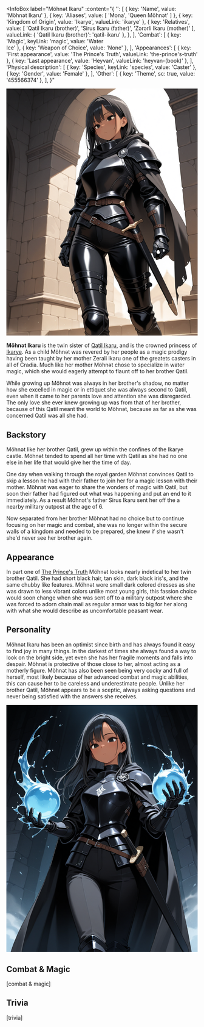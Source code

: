 <InfoBox
  label="Möhnət Ikaru"
  :content="{
    '': [
      { key: 'Name', value: 'Möhnət Ikaru' },
      { key: 'Aliases', value: [ 'Mona', 'Queen Möhnət' ] },
      { key: 'Kingdom of Origin', value: 'Ikarye', valueLink: 'ikarye' },
      {
        key: 'Relatives',
        value: [ 'Qatil Ikaru (brother)', 'Sirus Ikaru (father)', 'Zərərli Ikaru (mother)' ],
        valueLink: { 'Qatil Ikaru (brother)': 'qatil-ikaru' },
      },
    ],
    'Combat': [
      { key: 'Magic', keyLink: 'magic', value: 'Water <br> Ice' },
      { key: 'Weapon of Choice', value: 'None' },
    ],
    'Appearances': [
      { key: 'First appearance', value: 'The Prince\'s Truth', valueLink: 'the-prince\'s-truth' },
      { key: 'Last appearance', value: 'Heyvan', valueLink: 'heyvan-(book)' },
    ],
    'Physical description': [
      { key: 'Species', keyLink: 'species', value: 'Caster' },
      { key: 'Gender', value: 'Female' },
    ],
    'Other': [
      { key: 'Theme', sc: true, value: '455566374' },
    ],
  }"
>
  <img src="../images/möhnət-ikaru-1.png" alt="Möhnət Ikaru" />
</InfoBox>

<!-- A quote is optional for an entry -->
<!-- To include a quote on the entry, delete the surrounding comment -->
<!--
  > [quote]
  >
  > ― [speaker]
-->

<!-- Introduce the character here -->
**Möhnət Ikaru** is the twin sister of [Qatil Ikaru](/qatil-ikaru), and is the crowned princess of [Ikarye](/ikarye). As a child Möhnət was revered by her people as a magic prodigy having been taught by her mother Zerali Ikaru one of the greatets casters in all of Cradia. Much like her mother Möhnət chose to specialize in water magic, which she would eagerly attempt to flaunt off to her brother Qatil.

While growing up Möhnət was always in her brother's shadow, no matter how she excelled in magic or in ettiquet she was always second to Qatil, even when it came to her parents love and attention she was disregarded. The only love she ever knew growing up was from that of her brother, because of this Qatil meant the world to Möhnət, because as far as she was concerned Qatil was all she had.

## Backstory

<!-- Put the character's backstory here -->
Möhnət like her brother Qatil, grew up within the confines of the Ikarye castle. Möhnət tended to spend all her time with Qatil as she had no one else in her life that would give her the time of day.

One day when walking through the royal garden Möhnət convinces Qatil to skip a lesson he had with their father to join her for a magic lesson with their mother. Möhnət was eager to share the wonders of magic with Qatil, but soon their father had figured out what was happening and put an end to it immediately. As a result Möhnət's father Sirus Ikaru sent her off the a nearby military outpost at the age of 6.

Now separated from her brother Möhnət had no choice but to continue focusing on her magic and combat, she was no longer within the secure walls of a kingdom and needed to be prepared, she knew if she wasn't she'd never see her brother again.

## Appearance

<!-- Describe the character's appearance here -->
In part one of [The Prince's Truth](/the-prince's-truth) Möhnət looks nearly indetical to her twin brother Qatil. She had short black hair, tan skin, dark black iris's, and the same chubby like features. Möhnət wore small dark colored dresses as she was drawn to less vibrant colors unlike most young girls, this fassion choice would soon change when she was sent off to a military outpost where she was forced to adorn chain mail as regular armor was to big for her along with what she would describe as uncomfortable peasant wear. 

## Personality

<!-- Describe the character's personlity here -->
Möhnət Ikaru has been an optimist since birth and has always found it easy to find joy in many things. In the darkest of times she always found a way to look on the bright side, yet even she has her fragile moments and falls into despair. Möhnət is protective of those close to her, almost acting as a motherly figure. Möhnət has also been seen being very cocky and full of herself, most likely because of her advanced combat and magic abilities, this can cause her to be careless and underestimate people. Unlike her brother Qatil, Möhnət appears to be a sceptic, always asking questions and never being satisfied with the answers she receives.

<ContentFigure>
  <img src="../images/möhnət-ikaru-2.png" alt="Möhnət using her water magic" />
  <template #caption>Möhnət using her <a title="Core Magic" href="/magic#core-magic">water magic</a></template>
</ContentFigure>

## Combat & Magic

<!-- Describe the character's combat and magic skills here -->
[combat & magic]

## Trivia

<!-- Add some character trivia here -->
[trivia]